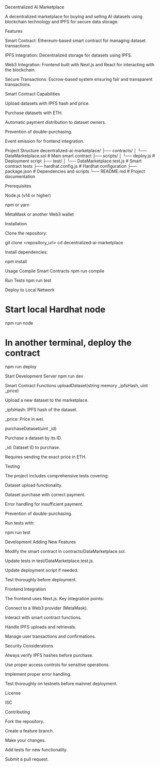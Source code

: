 Decentralized AI Marketplace

A decentralized marketplace for buying and selling AI datasets using blockchain technology and IPFS for secure data storage.

Features

Smart Contract: Ethereum-based smart contract for managing dataset transactions.

IPFS Integration: Decentralized storage for datasets using IPFS.

Web3 Integration: Frontend built with Next.js and React for interacting with the blockchain.

Secure Transactions: Escrow-based system ensuring fair and transparent transactions.

Smart Contract Capabilities

Upload datasets with IPFS hash and price.

Purchase datasets with ETH.

Automatic payment distribution to dataset owners.

Prevention of double-purchasing.

Event emission for frontend integration.

Project Structure
decentralized-ai-marketplace/
├── contracts/
│   └── DataMarketplace.sol       # Main smart contract
├── scripts/
│   └── deploy.js                 # Deployment script
├── test/
│   └── DataMarketplace.test.js   # Smart contract tests
├── hardhat.config.js             # Hardhat configuration
├── package.json                  # Dependencies and scripts
└── README.md                     # Project documentation

Prerequisites

Node.js (v14 or higher)

npm or yarn

MetaMask or another Web3 wallet

Installation

Clone the repository:

git clone <repository_url>
cd decentralized-ai-marketplace


Install dependencies:

npm install

Usage
Compile Smart Contracts
npm run compile

Run Tests
npm run test

Deploy to Local Network
# Start local Hardhat node
npm run node

# In another terminal, deploy the contract
npm run deploy

Start Development Server
npm run dev

Smart Contract Functions
uploadDataset(string memory _ipfsHash, uint _price)

Upload a new dataset to the marketplace.

_ipfsHash: IPFS hash of the dataset.

_price: Price in wei.

purchaseDataset(uint _id)

Purchase a dataset by its ID.

_id: Dataset ID to purchase.

Requires sending the exact price in ETH.

Testing

The project includes comprehensive tests covering:

Dataset upload functionality.

Dataset purchase with correct payment.

Error handling for insufficient payment.

Prevention of double-purchasing.

Run tests with:

npm run test

Development
Adding New Features

Modify the smart contract in contracts/DataMarketplace.sol.

Update tests in test/DataMarketplace.test.js.

Update deployment script if needed.

Test thoroughly before deployment.

Frontend Integration

The frontend uses Next.js. Key integration points:

Connect to a Web3 provider (MetaMask).

Interact with smart contract functions.

Handle IPFS uploads and retrievals.

Manage user transactions and confirmations.

Security Considerations

Always verify IPFS hashes before purchase.

Use proper access controls for sensitive operations.

Implement proper error handling.

Test thoroughly on testnets before mainnet deployment.

License

ISC

Contributing

Fork the repository.

Create a feature branch.

Make your changes.

Add tests for new functionality.

Submit a pull request.
